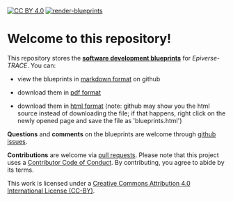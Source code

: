 [![CC BY 4.0](https://img.shields.io/badge/License-CC%20BY%204.0-lightgrey.svg)](https://creativecommons.org/licenses/by/4.0/)
[![render-blueprints](https://github.com/epiverse-trace/blueprints/actions/workflows/render_blueprints.yml/badge.svg)](https://github.com/epiverse-trace/blueprints/actions/workflows/render_blueprints.yml)

# Welcome to this repository!

This repository stores the [__software development blueprints__](https://github.com/epiverse-trace/blueprints/blob/main/blueprints.md) for _Epiverse-TRACE_. You can:

* view the blueprints in [markdown format](https://github.com/epiverse-trace/blueprints/blob/main/blueprints.md) on github 

* download them in [pdf format](https://github.com/epiverse-trace/blueprints/raw/main/blueprints.pdf)

* download them in <a href="https://github.com/epiverse-trace/blueprints/raw/main/blueprints.html" download="epiverse_trace_blueprints.html">html format</a> (note: github may show you the html source instead of downloading the file; if that happens, right click on the newly opened page and save the file as 'blueprints.html')




__Questions__ and __comments__ on the blueprints are welcome through [github issues](https://github.com/epiverse-trace/blueprints/issues).


__Contributions__ are welcome via [pull requests](https://github.com/epiverse-trace/blueprints/pulls). Please note that this project uses a [Contributor Code of Conduct](https://github.com/epiverse-trace/linelist/blob/main/CODE_OF_CONDUCT.md
). By contributing, you agree to abide by its terms.

This work is licensed under a [Creative Commons Attribution 4.0 International License (CC-BY)](https://creativecommons.org/licenses/by/4.0/).
